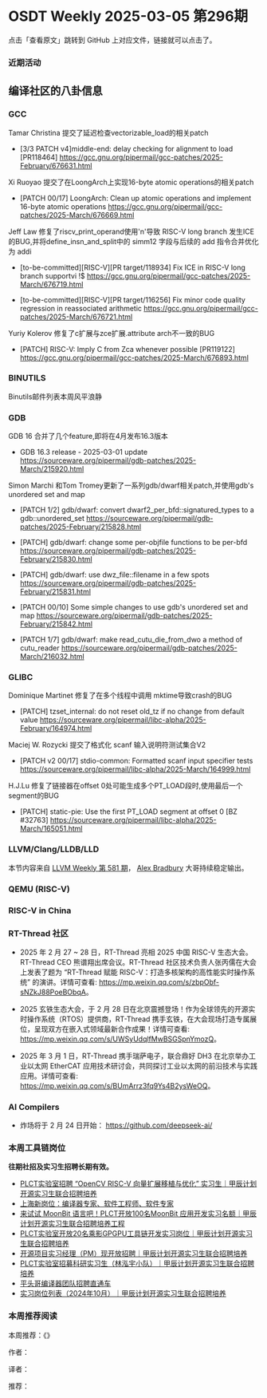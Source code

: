 # OSDT Weekly 2025-03-05 第296期

点击「查看原文」跳转到 GitHub 上对应文件，链接就可以点击了。

### 近期活动

## 编译社区的八卦信息

### GCC

Tamar Christina 提交了延迟检查vectorizable_load的相关patch
- [3/3 PATCH v4]middle-end: delay checking for alignment to load [PR118464]
  https://gcc.gnu.org/pipermail/gcc-patches/2025-February/676631.html

Xi Ruoyao 提交了在LoongArch上实现16-byte atomic operations的相关patch
- [PATCH 00/17] LoongArch: Clean up atomic operations and implement 16-byte atomic operations
  https://gcc.gnu.org/pipermail/gcc-patches/2025-March/676669.html

Jeff Law 修复了riscv_print_operand使用'n'导致 RISC-V long branch 发生ICE的BUG,并将define_insn_and_split中的
simm12 字段与后续的 add 指令合并优化为 addi
- [to-be-committed][RISC-V][PR target/118934] Fix ICE in RISC-V long branch supportvi !$
  https://gcc.gnu.org/pipermail/gcc-patches/2025-March/676719.html
  
- [to-be-committed][RISC-V][PR target/116256] Fix minor code quality regression in reassociated arithmetic
  https://gcc.gnu.org/pipermail/gcc-patches/2025-March/676721.html

Yuriy Kolerov 修复了c扩展与zce扩展.attribute arch不一致的BUG 
- [PATCH] RISC-V: Imply C from Zca whenever possible [PR119122]
  https://gcc.gnu.org/pipermail/gcc-patches/2025-March/676893.html

### BINUTILS

Binutils邮件列表本周风平浪静

### GDB

GDB 16 合并了几个feature,即将在4月发布16.3版本
- GDB 16.3 release - 2025-03-01 update
  https://sourceware.org/pipermail/gdb-patches/2025-March/215920.html

Simon Marchi 和Tom Tromey更新了一系列gdb/dwarf相关patch,并使用gdb's unordered set and map
- [PATCH 1/2] gdb/dwarf: convert dwarf2_per_bfd::signatured_types to a gdb::unordered_set
  https://sourceware.org/pipermail/gdb-patches/2025-February/215828.html

- [PATCH] gdb/dwarf: change some per-objfile functions to be per-bfd
  https://sourceware.org/pipermail/gdb-patches/2025-February/215830.html

- [PATCH] gdb/dwarf: use dwz_file::filename in a few spots
  https://sourceware.org/pipermail/gdb-patches/2025-February/215831.html

- [PATCH 00/10] Some simple changes to use gdb's unordered set and map
  https://sourceware.org/pipermail/gdb-patches/2025-February/215842.html

- [PATCH 1/7] gdb/dwarf: make read_cutu_die_from_dwo a method of cutu_reader
  https://sourceware.org/pipermail/gdb-patches/2025-March/216032.html

### GLIBC

Dominique Martinet 修复了在多个线程中调用 mktime导致crash的BUG
- [PATCH] tzset_internal: do not reset old_tz if no change from default value
  https://sourceware.org/pipermail/libc-alpha/2025-February/164974.html

Maciej W. Rozycki 提交了格式化 scanf 输入说明符测试集合V2
- [PATCH v2 00/17] stdio-common: Formatted scanf input specifier tests
  https://sourceware.org/pipermail/libc-alpha/2025-March/164999.html

H.J.Lu 修复了链接器在offset 0处可能生成多个PT_LOAD段时,使用最后一个segment的BUG
- [PATCH] static-pie: Use the first PT_LOAD segment at offset 0 [BZ #32763]
  https://sourceware.org/pipermail/libc-alpha/2025-March/165051.html

### LLVM/Clang/LLDB/LLD

本节内容来自 [LLVM Weekly 第 581 期](http://llvmweekly.org/issue/581)，
[Alex Bradbury](https://www.linkedin.com/in/alex-bradbury/) 大哥持续稳定输出。

### QEMU (RISC-V)

### RISC-V in China

### RT-Thread 社区

- 2025 年 2 月 27 ~ 28 日，RT-Thread 亮相 2025 中国 RISC-V 生态大会。RT-Thread CEO 熊谱翔出席会议。RT-Thread 社区技术负责人张丙儒在大会上发表了题为 “RT-Thread 赋能 RISC-V：打造多核架构的高性能实时操作系统” 的演讲。详情可查看: <https://mp.weixin.qq.com/s/zbpObf-sNZkJ88PoeBObqA>。

- 2025 玄铁生态大会，于 2 月 28 日在北京震撼登场！作为全球领先的开源实时操作系统（RTOS）提供商，RT-Thread 携手玄铁，在大会现场打造专属展位，呈现双方在嵌入式领域最新合作成果！详情可查看: <https://mp.weixin.qq.com/s/UWSyUdqlfMwBSGSpnYmozQ>。

- 2025 年 3 月 1 日，RT-Thread 携手瑞萨电子，联合鼎好 DH3 在北京举办工业以太网 EtherCAT 应用技术研讨会，共同探讨工业以太网的前沿技术与实践应用。详情可查看: <https://mp.weixin.qq.com/s/BUmArrz3fq9Ys4B2ysWeOQ>。

### AI Compilers

- 炸场将于 2 月 24 日开始： https://github.com/deepseek-ai/

### 本周工具链岗位

**往期社招及实习生招聘长期有效。**

- [PLCT实验室招聘 “OpenCV RISC-V 向量扩展移植与优化” 实习生｜甲辰计划开源实习生联合招聘培养](https://mp.weixin.qq.com/s/NSFIlymcfe_gJBmJXK0Zng)
- [上海新岗位：编译器专家、软件工程师、软件专家](https://mp.weixin.qq.com/s/pX2R3znrPCxdsOLVg9YVXA)
- [来试试 MoonBit 语言吧！PLCT开放100名MoonBit 应用开发实习名额｜甲辰计划开源实习生联合招聘培养工程](https://mp.weixin.qq.com/s/VUwXNvYzharpK6Aou4hssw)
- [PLCT实验室开放20名乘影GPGPU工具链开发实习岗位｜甲辰计划开源实习生联合招聘培养](https://mp.weixin.qq.com/s/DalDbZYiP2IFALvB2Wwb6w)
- [开源项目实习经理（PM）现开放招聘｜甲辰计划开源实习生联合招聘培养](https://mp.weixin.qq.com/s/9uIxvaMOVjsbcGjHbidvgg)
- [PLCT实验室招募科研实习生（林泓宇小队）｜甲辰计划开源实习生联合招聘培养](https://mp.weixin.qq.com/s/8XtWlfBF9RxUoUCHskQpPw)
- [平头哥编译器团队招聘直通车](https://mp.weixin.qq.com/s/fRFWolihmi05hTuBvI8u2g)
- [实习岗位列表（2024年10月）｜甲辰计划开源实习生联合招聘培养](https://mp.weixin.qq.com/s/UCcsvhw6Kxw3EQOd0JVlUg)

### 本周推荐阅读

本周推荐：《》

作者：

译者：

推荐：
